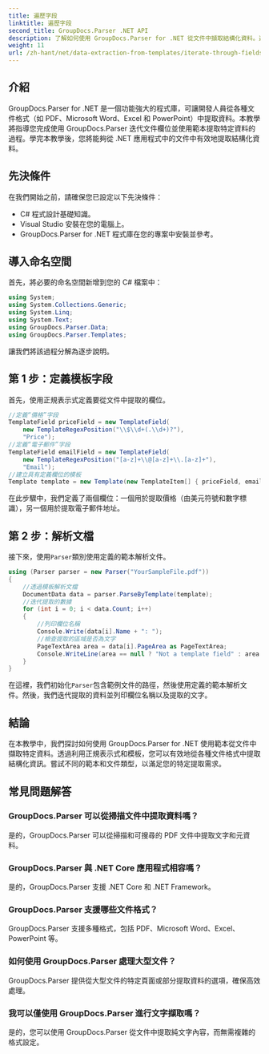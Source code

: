 ```yaml
---
title: 遍歷字段
linktitle: 遍歷字段
second_title: GroupDocs.Parser .NET API
description: 了解如何使用 GroupDocs.Parser for .NET 從文件中擷取結構化資料。透過文件資料擷取功能增強您的 .NET 應用程式。
weight: 11
url: /zh-hant/net/data-extraction-from-templates/iterate-through-fields/
---
```

## 介紹
GroupDocs.Parser for .NET 是一個功能強大的程式庫，可讓開發人員從各種文件格式（如 PDF、Microsoft Word、Excel 和 PowerPoint）中提取資料。本教學將指導您完成使用 GroupDocs.Parser 迭代文件欄位並使用範本提取特定資料的過程。學完本教學後，您將能夠從 .NET 應用程式中的文件中有效地提取結構化資料。
## 先決條件
在我們開始之前，請確保您已設定以下先決條件：
- C# 程式設計基礎知識。
- Visual Studio 安裝在您的電腦上。
- GroupDocs.Parser for .NET 程式庫在您的專案中安裝並參考。

## 導入命名空間
首先，將必要的命名空間新增到您的 C# 檔案中：
```csharp
using System;
using System.Collections.Generic;
using System.Linq;
using System.Text;
using GroupDocs.Parser.Data;
using GroupDocs.Parser.Templates;
```
讓我們將該過程分解為逐步說明。
## 第 1 步：定義模板字段
首先，使用正規表示式定義要從文件中提取的欄位。
```csharp
//定義“價格”字段
TemplateField priceField = new TemplateField(
    new TemplateRegexPosition("\\$\\d+(.\\d+)?"),
    "Price");
//定義“電子郵件”字段
TemplateField emailField = new TemplateField(
    new TemplateRegexPosition("[a-z]+\\@[a-z]+\\.[a-z]+"),
    "Email");
//建立具有定義欄位的模板
Template template = new Template(new TemplateItem[] { priceField, emailField });
```
在此步驟中，我們定義了兩個欄位：一個用於提取價格（由美元符號和數字標識），另一個用於提取電子郵件地址。
## 第 2 步：解析文檔
接下來，使用`Parser`類別使用定義的範本解析文件。
```csharp
using (Parser parser = new Parser("YourSampleFile.pdf"))
{
    //透過模板解析文檔
    DocumentData data = parser.ParseByTemplate(template);
    //迭代提取的數據
    for (int i = 0; i < data.Count; i++)
    {
        //列印欄位名稱
        Console.Write(data[i].Name + ": ");
        //檢查提取的區域是否為文字
        PageTextArea area = data[i].PageArea as PageTextArea;
        Console.WriteLine(area == null ? "Not a template field" : area.Text);
    }
}
```
在這裡，我們初始化`Parser`包含範例文件的路徑，然後使用定義的範本解析文件。然後，我們迭代提取的資料並列印欄位名稱以及提取的文字。
## 結論
在本教學中，我們探討如何使用 GroupDocs.Parser for .NET 使用範本從文件中擷取特定資料。透過利用正規表示式和模板，您可以有效地從各種文件格式中提取結構化資訊。嘗試不同的範本和文件類型，以滿足您的特定提取需求。

## 常見問題解答
### GroupDocs.Parser 可以從掃描文件中提取資料嗎？
是的，GroupDocs.Parser 可以從掃描和可搜尋的 PDF 文件中提取文字和元資料。
### GroupDocs.Parser 與 .NET Core 應用程式相容嗎？
是的，GroupDocs.Parser 支援 .NET Core 和 .NET Framework。
### GroupDocs.Parser 支援哪些文件格式？
GroupDocs.Parser 支援多種格式，包括 PDF、Microsoft Word、Excel、PowerPoint 等。
### 如何使用 GroupDocs.Parser 處理大型文件？
GroupDocs.Parser 提供從大型文件的特定頁面或部分提取資料的選項，確保高效處理。
### 我可以僅使用 GroupDocs.Parser 進行文字擷取嗎？
是的，您可以使用 GroupDocs.Parser 從文件中提取純文字內容，而無需複雜的格式設定。